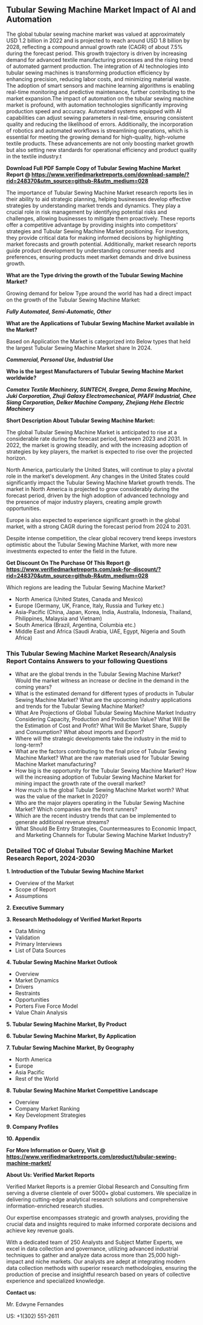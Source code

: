 <h2>Tubular Sewing Machine Market Impact of AI and Automation</h2>The global tubular sewing machine market was valued at approximately USD 1.2 billion in 2022 and is projected to reach around USD 1.8 billion by 2028, reflecting a compound annual growth rate (CAGR) of about 7.5% during the forecast period. This growth trajectory is driven by increasing demand for advanced textile manufacturing processes and the rising trend of automated garment production. The integration of AI technologies into tubular sewing machines is transforming production efficiency by enhancing precision, reducing labor costs, and minimizing material waste. The adoption of smart sensors and machine learning algorithms is enabling real-time monitoring and predictive maintenance, further contributing to the market expansion.The impact of automation on the tubular sewing machine market is profound, with automation technologies significantly improving production speed and accuracy. Automated systems equipped with AI capabilities can adjust sewing parameters in real-time, ensuring consistent quality and reducing the likelihood of errors. Additionally, the incorporation of robotics and automated workflows is streamlining operations, which is essential for meeting the growing demand for high-quality, high-volume textile products. These advancements are not only boosting market growth but also setting new standards for operational efficiency and product quality in the textile industry.t</p><p id="" class=""><strong>Download Full PDF Sample Copy of Tubular Sewing Machine Market Report @ <a href="https://www.verifiedmarketreports.com/download-sample/?rid=248370&utm_source=github-R&utm_medium=028" target="_blank">https://www.verifiedmarketreports.com/download-sample/?rid=248370&utm_source=github-R&utm_medium=028</a></strong></p><p>The importance of&nbsp;Tubular Sewing Machine Market research reports lies in their ability to aid strategic planning, helping businesses develop effective strategies by understanding market trends and dynamics. They play a crucial role in risk management by identifying potential risks and challenges, allowing businesses to mitigate them proactively. These reports offer a competitive advantage by providing insights into competitors' strategies and Tubular Sewing Machine Market positioning. For investors, they provide critical data for making informed decisions by highlighting market forecasts and growth potential. Additionally, market research reports guide product development by understanding consumer needs and preferences, ensuring products meet market demands and drive business growth.</p><p><strong>What are the&nbsp;Type driving the growth of the Tubular Sewing Machine Market?</strong></p><p id="" class="">Growing demand for below Type around the world has had a direct impact on the growth of the Tubular Sewing Machine Market:</p><em><strong>Fully Automated, Semi-Automatic, Other</strong></em></p><strong>What are the&nbsp;Applications&nbsp;of Tubular Sewing Machine Market available in the Market?</strong></p><p id="" class="">Based on Application the Market is categorized into Below types that held the largest Tubular Sewing Machine Market share In 2024.</p><em><strong>Commercial, Personal Use, Industrial Use</strong></em></p><strong>Who is the largest Manufacturers of Tubular Sewing Machine Market worldwide?</strong></p><p><em><strong>Comatex Textile Machinery, SUNTECH, Svegea, Dema Sewing Machine, Juki Corporation, Zhuji Galaxy Electromechanical, PFAFF Industrial, Chee Siang Corporation, Delker Machine Company, Zhejiang Hehe Electric Machinery</strong></em></p><p id="" class=""><strong>Short Description About Tubular Sewing Machine Market:</strong></p><p>The global Tubular Sewing Machine Market is anticipated to rise at a considerable rate during the forecast period, between 2023 and 2031. In 2022, the market is growing steadily, and with the increasing adoption of strategies by key players, the market is expected to rise over the projected horizon.</p><p>North America, particularly the United States, will continue to play a pivotal role in the market's development. Any changes in the United States could significantly impact the Tubular Sewing Machine Market growth trends. The market in North America is projected to grow considerably during the forecast period, driven by the high adoption of advanced technology and the presence of major industry players, creating ample growth opportunities.</p><p>Europe is also expected to experience significant growth in the global market, with a strong CAGR during the forecast period from 2024 to 2031.</p><p>Despite intense competition, the clear global recovery trend keeps investors optimistic about the Tubular Sewing Machine Market, with more new investments expected to enter the field in the future.</p><p id="" class=""><strong>Get Discount On The Purchase Of This Report @ <a href="https://www.verifiedmarketreports.com/ask-for-discount/?rid=248370&utm_source=github-R&utm_medium=028" target="_blank">https://www.verifiedmarketreports.com/ask-for-discount/?rid=248370&utm_source=github-R&utm_medium=028</a></strong></p>Which regions are leading the Tubular Sewing Machine Market?</p><ul><li>North America (United States, Canada and Mexico)</li><li>Europe (Germany, UK, France, Italy, Russia and Turkey etc.)</li><li>Asia-Pacific (China, Japan, Korea, India, Australia, Indonesia, Thailand, Philippines, Malaysia and Vietnam)</li><li>South America (Brazil, Argentina, Columbia etc.)</li><li>Middle East and Africa (Saudi Arabia, UAE, Egypt, Nigeria and South Africa)</li></ul><h3 id="" class="">This Tubular Sewing Machine Market Research/Analysis Report Contains Answers to your following Questions</h3><ul><li>What are the global trends in the Tubular Sewing Machine Market? Would the market witness an increase or decline in the demand in the coming years?</li><li>What is the estimated demand for different types of products in Tubular Sewing Machine Market? What are the upcoming industry applications and trends for the Tubular Sewing Machine Market?</li><li>What Are Projections of Global Tubular Sewing Machine Market Industry Considering Capacity, Production and Production Value? What Will Be the Estimation of Cost and Profit? What Will Be Market Share, Supply and Consumption? What about imports and Export?</li><li>Where will the strategic developments take the industry in the mid to long-term?</li><li>What are the factors contributing to the final price of Tubular Sewing Machine Market? What are the raw materials used for Tubular Sewing Machine Market manufacturing?</li><li>How big is the opportunity for the Tubular Sewing Machine Market? How will the increasing adoption of Tubular Sewing Machine Market for mining impact the growth rate of the overall market?</li><li>How much is the global Tubular Sewing Machine Market worth? What was the value of the market In 2020?</li><li>Who are the major players operating in the Tubular Sewing Machine Market? Which companies are the front runners?</li><li>Which are the recent industry trends that can be implemented to generate additional revenue streams?</li><li>What Should Be Entry Strategies, Countermeasures to Economic Impact, and Marketing Channels for Tubular Sewing Machine Market Industry?</li></ul><h3 id="" class="">Detailed TOC of Global Tubular Sewing Machine Market Research Report, 2024-2030</h3><p id="" class=""><strong>1. Introduction of the Tubular Sewing Machine Market</strong></p><ul><li>Overview of the Market</li><li>Scope of Report</li><li>Assumptions</li></ul><p id="" class=""><strong>2. Executive Summary</strong></p><p id="" class=""><strong>3. Research Methodology of Verified Market Reports</strong></p><ul><li>Data Mining</li><li>Validation</li><li>Primary Interviews</li><li>List of Data Sources</li></ul><p id="" class=""><strong>4. Tubular Sewing Machine Market Outlook</strong></p><ul><li>Overview</li><li>Market Dynamics</li><li>Drivers</li><li>Restraints</li><li>Opportunities</li><li>Porters Five Force Model</li><li>Value Chain Analysis</li></ul><p id="" class=""><strong>5. Tubular Sewing Machine Market, By Product</strong></p><p id="" class=""><strong>6. Tubular Sewing Machine Market, By Application</strong></p><p id="" class=""><strong>7. Tubular Sewing Machine Market, By Geography</strong></p><ul><li>North America</li><li>Europe</li><li>Asia Pacific</li><li>Rest of the World</li></ul><p id="" class=""><strong>8. Tubular Sewing Machine Market Competitive Landscape</strong></p><ul><li>Overview</li><li>Company Market Ranking</li><li>Key Development Strategies</li></ul><p id="" class=""><strong>9. Company Profiles</strong></p><p id="" class=""><strong>10. Appendix</strong></p><p id="" class=""><strong>For More Information or Query, Visit @ <a href="https://www.verifiedmarketreports.com/product/tubular-sewing-machine-market/" target="_blank">https://www.verifiedmarketreports.com/product/tubular-sewing-machine-market/</a></strong></p><p id="" class=""><strong>About Us: Verified Market Reports</strong></p><p id="" class="">Verified Market Reports is a premier Global Research and Consulting firm serving a diverse clientele of over 5000+ global customers. We specialize in delivering cutting-edge analytical research solutions and comprehensive information-enriched research studies.</p><p id="" class="">Our expertise encompasses strategic and growth analyses, providing the crucial data and insights required to make informed corporate decisions and achieve key revenue goals.</p><p id="" class="">With a dedicated team of 250 Analysts and Subject Matter Experts, we excel in data collection and governance, utilizing advanced industrial techniques to gather and analyze data across more than 25,000 high-impact and niche markets. Our analysts are adept at integrating modern data collection methods with superior research methodologies, ensuring the production of precise and insightful research based on years of collective experience and specialized knowledge.</p><p id="" class=""><strong>Contact us:</strong></p><p id="" class="">Mr. Edwyne Fernandes</p><p id="" class="">US: +1(302) 551-2611</p>